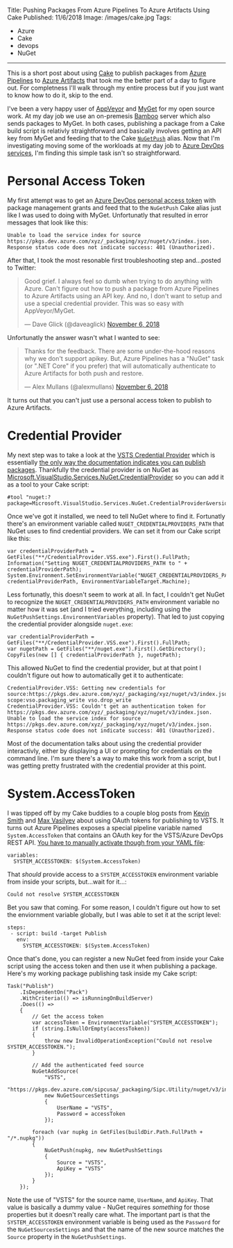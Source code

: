 Title: Pushing Packages From Azure Pipelines To Azure Artifacts Using Cake
Published: 11/6/2018
Image: /images/cake.jpg
Tags:
  - Azure
  - Cake
  - devops
  - NuGet
---
This is a short post about using [Cake](https://cakebuild.net) to publish packages from [Azure Pipelines](https://azure.microsoft.com/en-us/services/devops/pipelines) to [Azure Artifacts](https://azure.microsoft.com/en-us/services/devops/artifacts) that took me the better part of a day to figure out. For completness I'll walk through my entire process but if you just want to know how to do it, skip to the end.

I've been a very happy user of [AppVeyor](https://www.appveyor.com/) and [MyGet](https://www.myget.org/) for my open source work. At my day job we use an on-premesis [Bamboo](https://www.atlassian.com/software/bamboo) server which also sends packages to MyGet. In both cases, publishing a package from a Cake build script is relativly straightforward and basically involves getting an API key from MyGet and feeding that to the Cake [`NuGetPush`](https://cakebuild.net/api/Cake.Common.Tools.NuGet/NuGetAliases/08163C34) alias. Now that I'm investigating moving some of the workloads at my day job to [Azure DevOps services](https://dev.azure.com/), I'm finding this simple task isn't so straightforward.

# Personal Access Token

My first attempt was to get an [Azure DevOps personal access token](https://docs.microsoft.com/en-us/azure/devops/organizations/accounts/use-personal-access-tokens-to-authenticate) with package management grants and feed that to the `NuGetPush` Cake alias just like I was used to doing with MyGet. Unfortunatly that resulted in error messages that look like this:

```
Unable to load the service index for source https://pkgs.dev.azure.com/xyz/_packaging/xyz/nuget/v3/index.json.
Response status code does not indicate success: 401 (Unauthorized).
```

After that, I took the most resonable first troubleshooting step and...posted to Twitter:

<blockquote class="twitter-tweet" data-partner="tweetdeck"><p lang="en" dir="ltr">Good grief. I always feel so dumb when trying to do anything with Azure. Can&#39;t figure out how to push a package from Azure Pipelines to Azure Artifacts using an API key. And no, I don&#39;t want to setup and use a special credential provider. This was so easy with AppVeyor/MyGet.</p>&mdash; Dave Glick (@daveaglick) <a href="https://twitter.com/daveaglick/status/1059801965415272448?ref_src=twsrc%5Etfw">November 6, 2018</a></blockquote>

Unfortunatly the answer wasn't what I wanted to see:

<blockquote class="twitter-tweet" data-conversation="none" data-cards="hidden" data-partner="tweetdeck"><p lang="en" dir="ltr">Thanks for the feedback. There are some under-the-hood reasons why we don&#39;t support apikey. But, Azure Pipelines has a &quot;NuGet&quot; task (or &quot;.NET Core&quot; if you prefer) that will automatically authenticate to Azure Artifacts for both push and restore.</p>&mdash; Alex Mullans (@alexmullans) <a href="https://twitter.com/alexmullans/status/1059811282851905536?ref_src=twsrc%5Etfw">November 6, 2018</a></blockquote>

It turns out that you can't just use a personal access token to publish to Azure Artifacts.

# Credential Provider

My next step was to take a look at the [VSTS Credential Provider](https://github.com/Microsoft/artifacts-credprovider) which is essentially [the only way the documentation indicates you can publish packages](https://docs.microsoft.com/en-us/azure/devops/artifacts/get-started-nuget#publish-a-package). Thankfully the credential provider is on NuGet as [Microsoft.VisualStudio.Services.NuGet.CredentialProvider](https://www.nuget.org/packages/Microsoft.VisualStudio.Services.NuGet.CredentialProvider) so you can add it as a tool to your Cake script:

```
#tool "nuget:?package=Microsoft.VisualStudio.Services.NuGet.CredentialProvider&version=0.37.0"
```

Once we've got it installed, we need to tell NuGet where to find it. Fortunatly there's an environment variable called `NUGET_CREDENTIALPROVIDERS_PATH` that NuGet uses to find credential providers. We can set it from our Cake script like this:

```
var credentialProviderPath = GetFiles("**/CredentialProvider.VSS.exe").First().FullPath;
Information("Setting NUGET_CREDENTIALPROVIDERS_PATH to " + credentialProviderPath);
System.Environment.SetEnvironmentVariable("NUGET_CREDENTIALPROVIDERS_PATH", credentialProviderPath, EnvironmentVariableTarget.Machine);
```

Less fortunatly, this doesn't seem to work at all. In fact, I couldn't get NuGet to recognize the `NUGET_CREDENTIALPROVIDERS_PATH` environment variable no matter how it was set (and I tried everything, including using the `NuGetPushSettings.EnvironmentVariables` property). That led to just copying the credential provider alongside `nuget.exe`:

```
var credentialProviderPath = GetFiles("**/CredentialProvider.VSS.exe").First().FullPath;
var nugetPath = GetFiles("**/nuget.exe").First().GetDirectory();
CopyFiles(new [] { credentialProviderPath }, nugetPath);
```

This allowed NuGet to find the credential provider, but at that point I couldn't figure out how to automatically get it to authenticate:

```
CredentialProvider.VSS: Getting new credentials for source:https://pkgs.dev.azure.com/xyz/_packaging/xyz/nuget/v3/index.json, scope:vso.packaging_write vso.drop_write
CredentialProvider.VSS: Couldn't get an authentication token for https://pkgs.dev.azure.com/xyz/_packaging/xyz/nuget/v3/index.json.
Unable to load the service index for source https://pkgs.dev.azure.com/xyz/_packaging/xyz/nuget/v3/index.json.
Response status code does not indicate success: 401 (Unauthorized).
```

Most of the documentation talks about using the credential provider interactivly, either by displaying a UI or prompting for credentials on the command line. I'm sure there's a way to make this work from a script, but I was getting pretty frustrated with the credential provider at this point.

# System.AccessToken

I was tipped off by my Cake buddies to a couple blog posts from [Kevin Smith](https://kevsoft.net/2018/08/06/configuring-private-vsts-nuget-feeds-with-cake.html) and [Max Vasilyev](https://tech.trailmax.info/2017/01/publish-to-vsts-nuget-feed-from-cakebuild/) about using OAuth tokens for publishing to VSTS. It turns out Azure Pipelines exposes a special pipeline variable named `System.AccessToken` that contains an OAuth key for the VSTS/Azure DevOps REST API. [You have to manually activate though from your YAML file](https://docs.microsoft.com/en-us/azure/devops/pipelines/process/variables#systemaccesstoken):

```
variables:
  SYSTEM_ACCESSTOKEN: $(System.AccessToken)
```

That _should_ provide access to a `SYSTEM_ACCESSTOKEN` environment variable from inside your scripts, but...wait for it...:

```
Could not resolve SYSTEM_ACCESSTOKEN
```

Bet you saw that coming. For some reason, I couldn't figure out how to set the enviornment variable globally, but I was able to set it at the script level:

```
steps:
 - script: build -target Publish
   env:
     SYSTEM_ACCESSTOKEN: $(System.AccessToken)
```

Once that's done, you can register a new NuGet feed from inside your Cake script using the access token and then use it when publishing a package. Here's my working package publishing task inside my Cake script:

```
Task("Publish")
    .IsDependentOn("Pack")
    .WithCriteria(() => isRunningOnBuildServer)
    .Does(() =>
    {
        // Get the access token
        var accessToken = EnvironmentVariable("SYSTEM_ACCESSTOKEN");
        if (string.IsNullOrEmpty(accessToken))
        {
            throw new InvalidOperationException("Could not resolve SYSTEM_ACCESSTOKEN.");
        }

        // Add the authenticated feed source
        NuGetAddSource(
            "VSTS",
            "https://pkgs.dev.azure.com/sipcusa/_packaging/Sipc.Utility/nuget/v3/index.json",
            new NuGetSourcesSettings
            {
                UserName = "VSTS",
                Password = accessToken
            });

        foreach (var nupkg in GetFiles(buildDir.Path.FullPath + "/*.nupkg"))
        {
            NuGetPush(nupkg, new NuGetPushSettings 
            {
                Source = "VSTS",
                ApiKey = "VSTS"
            });
        }
    });
```

Note the use of "VSTS" for the source name, `UserName`, and `ApiKey`. That value is basically a dummy value - NuGet requires _something_ for those properties but it doesn't really care what. The important part is that the `SYSTEM_ACCESSTOKEN` environment variable is being used as the `Password` for the `NuGetSourcesSettings` and that the name of the new source matches the `Source` property in the `NuGetPushSettings`.

<script async src="https://platform.twitter.com/widgets.js" charset="utf-8"></script>
